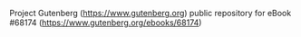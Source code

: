 Project Gutenberg (https://www.gutenberg.org) public repository for eBook #68174 (https://www.gutenberg.org/ebooks/68174)
